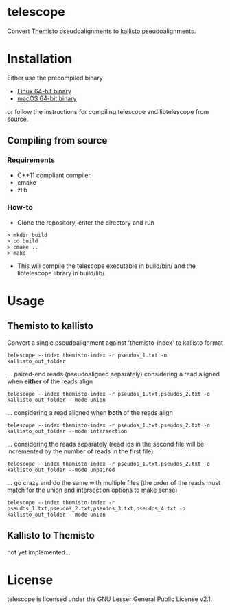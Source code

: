 # telescope
Convert [Themisto](https://github.com/jnalanko/Themisto)
pseudoalignments to [kallisto](https://github.com/pachterlab/kallisto) pseudoalignments.

# Installation
Either use the precompiled binary
* [Linux 64-bit binary](https://github.com/tmaklin/telescope/releases/download/v0.2.0/telescope-v0.2.0_linux_x86-64.tar.gz)
* [macOS 64-bit binary](https://github.com/tmaklin/telescope/releases/download/v0.2.0/telescope-v0.2.0_macOS_x86-64.tar.gz)

or follow the instructions for compiling telescope and libtelescope from source.

## Compiling from source
### Requirements
- C++11 compliant compiler.
- cmake
- zlib

### How-to
- Clone the repository, enter the directory and run
```
> mkdir build
> cd build
> cmake ..
> make
```
- This will compile the telescope executable in build/bin/ and the libtelescope library in build/lib/.

# Usage
## Themisto to kallisto
Convert a single pseudoalignment against 'themisto-index' to kallisto format
```
telescope --index themisto-index -r pseudos_1.txt -o kallisto_out_folder
```
... paired-end reads (pseudoaligned separately) considering a read aligned when __either__ of the reads align
```
telescope --index themisto-index -r pseudos_1.txt,pseudos_2.txt -o kallisto_out_folder --mode union
```
... considering a read aligned when __both__ of the reads align
```
telescope --index themisto-index -r pseudos_1.txt,pseudos_2.txt -o kallisto_out_folder --mode intersection
```
... considering the reads separately (read ids in the second file will
be incremented by the number of reads in the first file)
```
telescope --index themisto-index -r pseudos_1.txt,pseudos_2.txt -o kallisto_out_folder --mode unpaired
```
... go crazy and do the same with multiple files (the order of the
reads must match for the union and intersection options to make sense)
```
telescope --index themisto-index -r pseudos_1.txt,pseudos_2.txt,pseudos_3.txt,pseudos_4.txt -o kallisto_out_folder --mode union
```

## Kallisto to Themisto
not yet implemented...

# License
telescope is licensed under the GNU Lesser General Public License v2.1. 
